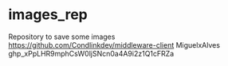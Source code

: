 # images_rep
Repository to save some images
https://github.com/Condlinkdev/middleware-client
MiguelxAlves
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

